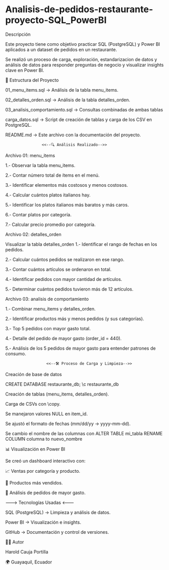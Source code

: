 # Analisis-de-pedidos-restaurante-proyecto-SQL_PowerBI

Descripción

Este proyecto tiene como objetivo practicar SQL (PostgreSQL) y Power BI aplicados a un dataset de pedidos en un restaurante.

Se realizó un proceso de carga, exploración, estandarizacion de datos y análisis de datos para responder preguntas de negocio y visualizar insights clave en Power BI.

📂 Estructura del Proyecto

01_menu_items.sql → Análisis de la tabla menu_items.

02_detalles_orden.sql → Análisis de la tabla detalles_orden.

03_analisis_comportamiento.sql → Consultas combinadas de ambas tablas

carga_datos.sql → Script de creación de tablas y carga de los CSV en PostgreSQL.

README.md → Este archivo con la documentación del proyecto.

                    <<--🔍 Análisis Realizado-->>
Archivo 01: menu_items

1.- Observar la tabla menu_items.

2.- Contar número total de ítems en el menú.

3.- Identificar elementos más costosos y menos costosos.

4.- Calcular cuántos platos italianos hay.

5.- Identificar los platos italianos más baratos y más caros.

6.- Contar platos por categoría.

7.- Calcular precio promedio por categoría.

Archivo 02: detalles_orden

Visualizar la tabla detalles_orden
1.- Identificar el rango de fechas en los pedidos.

2.- Calcular cuántos pedidos se realizaron en ese rango.

3.- Contar cuántos artículos se ordenaron en total.

4.- Identificar pedidos con mayor cantidad de artículos.

5.- Determinar cuántos pedidos tuvieron más de 12 artículos.


 Archivo 03: analisis de comportamiento

1.- Combinar menu_items y detalles_orden.

2.- Identificar productos más y menos pedidos (y sus categorías).

3.- Top 5 pedidos con mayor gasto total.

4.- Detalle del pedido de mayor gasto (order_id = 440).

5.- Análisis de los 5 pedidos de mayor gasto para entender patrones de consumo.

                      <<--🛠️ Proceso de Carga y Limpieza-->>
Creación de base de datos

CREATE DATABASE restaurante_db; \c restaurante_db

Creación de tablas (menu_items, detalles_orden).

Carga de CSVs con \copy.

Se manejaron valores NULL en item_id.

Se ajustó el formato de fechas (mm/dd/yy → yyyy-mm-dd).

Se cambio el nombre de las columnas con ALTER TABLE mi_tabla RENAME COLUMN columna to nuevo_nombre

📊 Visualización en Power BI

Se creó un dashboard interactivo con:

📈 Ventas por categoría y producto.

🛒 Productos más vendidos.

💸 Análisis de pedidos de mayor gasto.

---> Tecnologías Usadas <---

SQL (PostgreSQL) → Limpieza y análisis de datos.

Power BI → Visualización e insights.

GitHub → Documentación y control de versiones.

👨‍💻 Autor

Harold Cauja Portilla

🌍 Guayaquil, Ecuador
